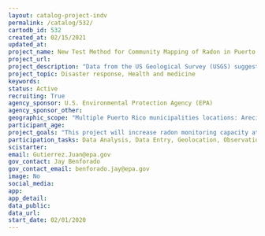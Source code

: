 ```yaml
---
layout: catalog-project-indv
permalink: /catalog/532/
cartodb_id: 532
created_at: 02/15/2021
updated_at: 
project_name: New Test Method for Community Mapping of Radon in Puerto Rico
project_url: 
project_description: "Data from the US Geological Survey (USGS) suggest that some areas in Puerto Rico have the potential for high radon levels, which may pose health concerns. However, radon levels in Puerto Rico is not well characterized, which limits effective policies and programs to reduce risks. Additionally, typical radon testing technology (charcoal cannisters or electric-powered devices) are impractical because of high humidity and electrical power uncertainties in Puerto Rico. The 2017 hurricanes (Irma and Maria) that devastated the island present an opportunity to improve radon mitigation strategies during renovation and rebuilding. This project will deploy new radon measurement devices that rapidly show results via integrated electronic readings. The project will engage communities and neighborhoods in radon surveys. Radon measurements will be carried out by community members who will receive citizen-level training. Monitoring radon in neighborhoods will provide actionable information to citizens and inform local and regional policy. The project is aligned with The Healthy Buildings Long-Term Recovery Initiative, which has developed strategic partnerships with universities, community organizations, PR Mayors Association, and the territorial agencies."
project_topic: Disaster response, Health and medicine
keywords: 
status: Active
recruiting: True
agency_sponsor: U.S. Environmental Protection Agency (EPA)
agency_sponsor_other: 
geographic_scope: "Multiple Puerto Rico municipalities locations: Arecibo, Camuy, Ciales, Hatillo, Lares, Morovis, San Sebastian"
participant_age: 
project_goals: "This project will increase radon monitoring capacity at the local level and inform planning decisions, including incorporation of radon-reducing features in building practices as part of the disaster recovery and rebuild effort."
participation_tasks: Data Analysis, Data Entry, Geolocation, Observation
scistarter: 
email: Gutierrez.Juan@epa.gov
gov_contact: Jay Benforado
gov_contact_email: benforado.jay@epa.gov
image: No
social_media: 
app: 
app_detail: 
data_public: 
data_url: 
start_date: 02/01/2020  
---
```

